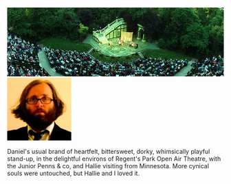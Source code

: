 <!--
.. title: Daniel Kitson
.. slug: daniel-kitson
.. date: 2007-06-11 15:40:35-05:00
.. tags: Journal,Shows
.. link: 
.. description: 
.. type: text
-->


![regentsparkopenairtheatre.jpg](/files/2007/06/regentsparkopenairtheatre.jpg)
![kitson.jpg](/files/2007/06/kitson.jpg)

Daniel's usual brand of heartfelt, bittersweet, dorky, whimsically
playful stand-up, in the delightful environs of Regent's Park Open Air
Theatre, with the Junior Penns & co, and Hallie visiting from Minnesota.
More cynical souls were untouched, but Hallie and I loved it.